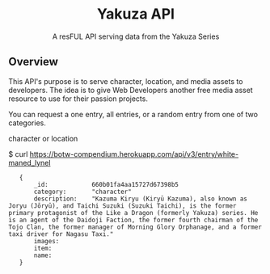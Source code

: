 <h1 align="center">Yakuza API</h1>
<p align="center">A resFUL API serving data from the Yakuza Series</p>

## Overview
This API's purpose is to serve character, location, and media assets to developers. The idea is to give Web Developers another free media asset resource to use for their passion projects.

You can request a one entry, all entries, or a random entry from one of two categories.

character or location

$ curl https://botw-compendium.herokuapp.com/api/v3/entry/white-maned_lynel
 ```
    {
        _id:            660b01fa4aa15727d67398b5
        category:       "character"
        description:    "Kazuma Kiryu (Kiryū Kazuma), also known as Joryu (Jōryū), and Taichi Suzuki (Suzuki Taichi), is the former primary protagonist of the Like a Dragon (formerly Yakuza) series. He is an agent of the Daidoji Faction, the former fourth chairman of the Tojo Clan, the former manager of Morning Glory Orphanage, and a former taxi driver for Nagasu Taxi."
        images:
        item:
        name:
    }
```